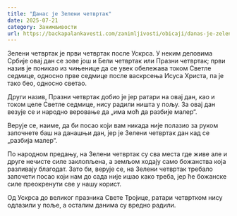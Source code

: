 ```yaml
---
title: "Данас је Зелени четвртак"
date: 2025-07-21
category: Занимљивости
url: https://backapalankavesti.com/zanimljivosti/obicaji/danas-je-zeleni-cetvrtak/
---
```


Зелени четвртак је први четвртак после Ускрса. У неким деловима Србије овај дан се зове још и Бели четвртак или Празни четвртак; први назив је поникао из чињенице да се увек обележава током Светле седмице, односно прве седмице после васкрсења Исуса Христа, па је тако бео, односно светао.

Други назив, Празни четвртак добио је јер ратари на овај дан, као и током целе Светле седмице, нису радили ништа у пољу. За овај дан везује се и народно веровање да „има моћ да разбије малер“.

Верује се, наиме, да би посао који вам никада није полазио за руком започнете баш на данашњи дан, јер је Зелени четвртак дан кад се „разбија малер“.

По народном предању, на Зелени четвртак су сва места где живе але и друге нечисте силе заклопљена, а земљом ходају само божанства која разливају благодат. Зато би, верује се, на Зелени четвртак требало започети посао који нам до сада није ишао како треба, јер ће божанске силе преокренути све у нашу корист.

Од Ускрса до великог празника Свете Тројице, ратари четвртком нису одлазили у поље, а осталим данима су вредно радили.
